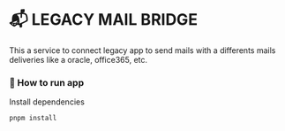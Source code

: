 # 📬 LEGACY MAIL BRIDGE

This a service to connect legacy app to send mails with a differents mails deliveries like a oracle, office365, etc.

### 🚀 How to run app

Install dependencies
```
pnpm install
``` 
